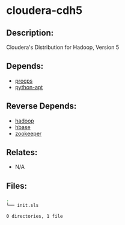 # cloudera-cdh5

## Description:

Cloudera's Distribution for Hadoop, Version 5

## Depends:

  -  [procps](salt/procps)
  -  [python-apt](salt/python-apt)

## Reverse Depends:

  -  [hadoop](salt/hadoop)
  -  [hbase](salt/hbase)
  -  [zookeeper](salt/zookeeper)

## Relates:

  -  N/A

## Files:

```bash
.
└── init.sls

0 directories, 1 file
```
